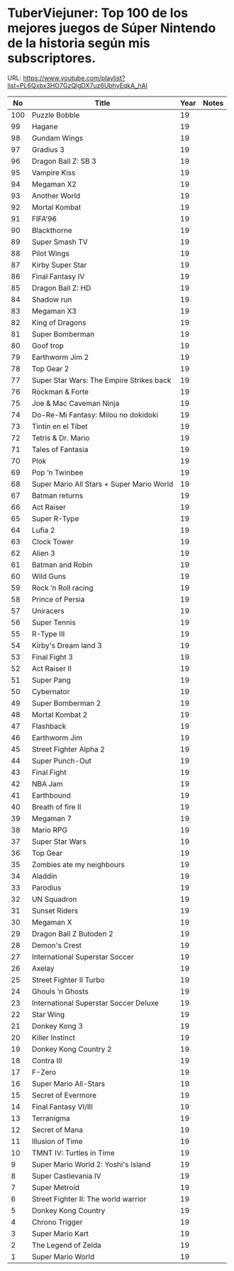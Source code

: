 TuberViejuner: Top 100 de los mejores juegos de Súper Nintendo de la historia según mis subscriptores.
======

URL: https://www.youtube.com/playlist?list=PL6Qxbx3HO7GzQlgDX7uz6UbhyEqkA_hAl


| No  | Title              | Year | Notes      |
|-----|--------------------|------|------------|
| 100 | Puzzle Bobble               | 19 |       |
|  99 | Hagane                      | 19 |       |
|  98 | Gundam Wings                | 19 |       |
|  97 | Gradius 3                   | 19 |       |
|  96 | Dragon Ball Z: SB 3         | 19 |       |
|  95 | Vampire Kiss                | 19 |       |
|  94 | Megaman X2                  | 19 |       |
|  93 | Another World               | 19 |       |
|  92 | Mortal Kombat               | 19 |       |
|  91 | FIFA’96                     | 19 |       |
|  90 | Blackthorne                 | 19 |       |
|  89 | Super Smash TV              | 19 |       |
|  88 | Pilot Wings                 | 19 |       |
|  87 | Kirby Super Star            | 19 |       |
|  86 | Final Fantasy IV            | 19 |       |
|  85 | Dragon Ball Z: HD           | 19 |       |
|  84 | Shadow run                  | 19 |       |
|  83 | Megaman X3                  | 19 |       |
|  82 | King of Dragons             | 19 |       |
|  81 | Super Bomberman             | 19 |       |
|  80 | Goof trop                   | 19 |       |
|  79 | Earthworm Jim 2             | 19 |       |
|  78 | Top Gear 2                  | 19 |       |
|  77 | Super Star Wars: The Empire Strikes back | 19 |       |
|  76 | Rockman & Forte             | 19 |       |
|  75 | Joe & Mac Caveman Ninja     | 19 |       |
|  74 | Do-Re-Mi Fantasy: Milou no dokidoki | 19 |       |
|  73 | Tintín en el Tíbet          | 19 |       |
|  72 | Tetris & Dr. Mario          | 19 |       |
|  71 | Tales of Fantasia           | 19 |       |
|  70 | Plok                        | 19 |       |
|  69 | Pop ’n Twinbee              | 19 |       |
|  68 | Super Mario All Stars + Super Mario World | 19 |       |
|  67 | Batman returns              | 19 |       |
|  66 | Act Raiser                  | 19 |       |
|  65 | Super R-Type                | 19 |       |
|  64 | Lufia 2                     | 19 |       |
|  63 | Clock Tower                 | 19 |       |
|  62 | Alien 3                     | 19 |       |
|  61 | Batman and Robin            | 19 |       |
|  60 | Wild Guns                   | 19 |       |
|  59 | Rock ’n Roll racing         | 19 |       |
|  58 | Prince of Persia            | 19 |       |
|  57 | Uniracers                   | 19 |       |
|  56 | Super Tennis                | 19 |       |
|  55 | R-Type III                  | 19 |       |
|  54 | Kirby's Dream land 3        | 19 |       |
|  53 | Final Fight 3               | 19 |       |
|  52 | Act Raiser II               | 19 |       |
|  51 | Super Pang                  | 19 |       |
|  50 | Cybernator                  | 19 |       |
|  49 | Super Bomberman 2           | 19 |       |
|  48 | Mortal Kombat 2             | 19 |       |
|  47 | Flashback                   | 19 |       |
|  46 | Earthworm Jim               | 19 |       |
|  45 | Street Fighter Alpha 2      | 19 |       |
|  44 | Super Punch-Out             | 19 |       |
|  43 | Final Fight                 | 19 |       |
|  42 | NBA Jam                     | 19 |       |
|  41 | Earthbound                  | 19 |       |
|  40 | Breath of fire II           | 19 |       |
|  39 | Megaman 7                   | 19 |       |
|  38 | Mario RPG                   | 19 |       |
|  37 | Super Star Wars             | 19 |       |
|  36 | Top Gear                    | 19 |       |
|  35 | Zombies ate my neighbours   | 19 |       |
|  34 | Aladdin                     | 19 |       |
|  33 | Parodius                    | 19 |       |
|  32 | UN Squadron                 | 19 |       |
|  31 | Sunset Riders               | 19 |       |
|  30 | Megaman X                   | 19 |       |
|  29 | Dragon Ball Z Butoden 2     | 19 |       |
|  28 | Demon's Crest               | 19 |       |
|  27 | International Superstar Soccer | 19 |       |
|  26 | Axelay                      | 19 |       |
|  25 | Street Fighter II Turbo     | 19 |       |
|  24 | Ghouls ’n Ghosts            | 19 |       |
|  23 | International Superstar Soccer Deluxe | 19 |       |
|  22 | Star Wing                   | 19 |       |
|  21 | Donkey Kong 3               | 19 |       |
|  20 | Killer Instinct             | 19 |       |
|  19 | Donkey Kong Country 2       | 19 |       |
|  18 | Contra III                  | 19 |       |
|  17 | F-Zero                      | 19 |       |
|  16 | Super Mario All-Stars       | 19 |       |
|  15 | Secret of Evermore          | 19 |       |
|  14 | Final Fantasy VI/III        | 19 |       |
|  13 | Terranigma                  | 19 |       |
|  12 | Secret of Mana              | 19 |       |
|  11 | Illusion of Time            | 19 |       |
|  10 | TMNT IV: Turtles in Time    | 19 |       |
|   9 | Super Mario World 2: Yoshi's Island | 19 |       |
|   8 | Super Castlevania IV        | 19 |       |
|   7 | Super Metroid               | 19 |       |
|   6 | Street Fighter II: The world warrior | 19 |       |
|   5 | Donkey Kong Country         | 19 |       |
|   4 | Chrono Trigger              | 19 |       |
|   3 | Super Mario Kart            | 19 |       |
|   2 | The Legend of Zelda         | 19 |       |
|   1 | Super Mario World           | 19 |       |
